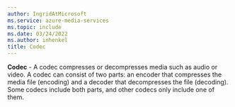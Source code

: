 ```yaml
---
author: IngridAtMicrosoft
ms.service: azure-media-services
ms.topic: include
ms.date: 03/24/2022
ms.author: inhenkel
title: Codec
---
```


**Codec** - A codec compresses or decompresses media such as audio or video. A codec can consist of two parts: an encoder that compresses the media file (encoding) and a decoder that decompresses the file (decoding). Some codecs include both parts, and other codecs only include one of them.
